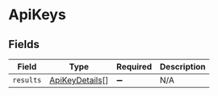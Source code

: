 # ApiKeys


## Fields

| Field                                                   | Type                                                    | Required                                                | Description                                             |
| ------------------------------------------------------- | ------------------------------------------------------- | ------------------------------------------------------- | ------------------------------------------------------- |
| `results`                                               | [ApiKeyDetails](../../models/shared/apikeydetails.md)[] | :heavy_minus_sign:                                      | N/A                                                     |